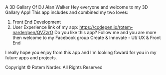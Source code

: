 A 3D Gallary Of DJ Alan Walker 
Hey everyone and welcome to my 3D Gallary App! This app includes and combined my two loves:
1) Front End Development
2) User Experience
link of my app: https://codepen.io/rotem-narder/pen/QVZzrO
Do you like this app? Follow me and you are more then welcome to my Facebook group Create & Innovate - UI/ UX & Front End

I really hope you enjoy from this app and I'm looking foward for you in my future apps and projects.

Copyright © Rotem Narder. All Rights Reserved
